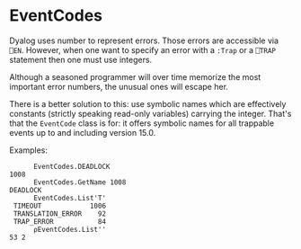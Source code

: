 # EventCodes

Dyalog uses number to represent errors. Those errors are accessible via `⎕EN`. However, when one want to specify an error with a `:Trap` or a `⎕TRAP` statement then one must use integers.

Although a seasoned programmer will over time memorize the most important error numbers, the unusual ones will escape her. 

There is a better solution to this: use symbolic names which are effectively constants (strictly speaking read-only variables) carrying the integer. That's that the `EventCode` class is for: it offers symbolic names for all trappable events up to and including version 15.0.

Examples:

```
      EventCodes.DEADLOCK
1008
      EventCodes.GetName 1008
DEADLOCK
      EventCodes.List'T'
 TIMEOUT            1006
 TRANSLATION_ERROR    92
 TRAP_ERROR           84
      ⍴EventCodes.List''
53 2      
```
